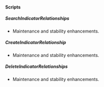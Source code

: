 
#### Scripts
##### SearchIndicatorRelationships
- Maintenance and stability enhancements.
##### CreateIndicatorRelationship
- Maintenance and stability enhancements.
##### DeleteIndicatorRelationships
- Maintenance and stability enhancements.
